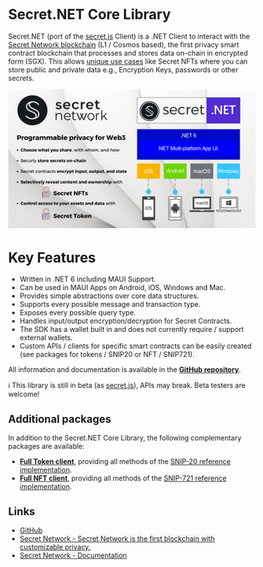 # Secret.NET Core Library
Secret.NET (port of the [secret.js](https://github.com/scrtlabs/secret.js) Client) is a .NET Client to interact with the [Secret Network blockchain](https://scrt.network/) (L1 / Cosmos based), the first privacy smart contract blockchain that processes and stores data on-chain in encrypted form (SGX). 
This allows [unique use cases](https://docs.scrt.network/secret-network-documentation/secret-network-overview/use-cases) like Secret NFTs where you can store public and private data e.g., Encryption Keys, passwords or other secrets. 

![ ](https://raw.githubusercontent.com/0xxCodemonkey/SecretNET/main/resources/Secret.NET_banner.png)

# Key Features
- Written in .NET 6 including MAUI Support.
- Can be used in MAUI Apps on Android, iOS, Windows and Mac.
- Provides simple abstractions over core data structures.
- Supports every possible message and transaction type.
- Exposes every possible query type.
- Handles input/output encryption/decryption for Secret Contracts.
- The SDK has a wallet built in and does not currently require / support external wallets.
- Custom APIs / clients for specific smart contracts can be easily created (see packages for tokens / SNIP20 or NFT / SNIP721).

All information and documentation is available in the [**GitHub repository**](https://github.com/0xxCodemonkey/SecretNET).

:information_source: This library is still in beta (as [secret.js](https://github.com/scrtlabs/secret.js)), APIs may break. Beta testers are welcome!

## Additional packages
In addition to the Secret.NET Core Library, the following complementary packages are available:
- [**Full Token client**](https://github.com/0xxCodemonkey/SecretNET.Token), providing all methods of the [SNIP-20 reference implementation](https://github.com/scrtlabs/snip20-reference-impl).
- [**Full NFT client**](https://github.com/0xxCodemonkey/SecretNET.NFT), providing all methods of the [SNIP-721 reference implementation](https://github.com/baedrik/snip721-reference-impl).

## Links
- [GitHub](https://github.com/0xxCodemonkey/SecretNET)
- [Secret Network - Secret Network is the first blockchain with customizable privacy.](https://scrt.network/)
- [Secret Network - Documentation](https://docs.scrt.network/secret-network-documentation/)